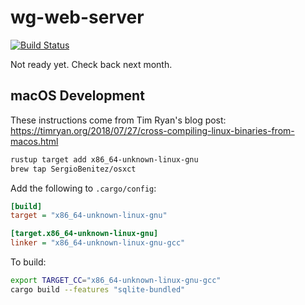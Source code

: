 # wg-web-server

[![Build Status](https://travis-ci.org/gluxon/wg-web-server.svg?branch=develop)](https://travis-ci.org/gluxon/wg-web-server)

Not ready yet. Check back next month.

## macOS Development

These instructions come from Tim Ryan's blog post: https://timryan.org/2018/07/27/cross-compiling-linux-binaries-from-macos.html

```sh
rustup target add x86_64-unknown-linux-gnu
brew tap SergioBenitez/osxct
```

Add the following to `.cargo/config`:

```ini
[build]
target = "x86_64-unknown-linux-gnu"

[target.x86_64-unknown-linux-gnu]
linker = "x86_64-unknown-linux-gnu-gcc"
```

To build:

```sh
export TARGET_CC="x86_64-unknown-linux-gnu-gcc"
cargo build --features "sqlite-bundled"
```
